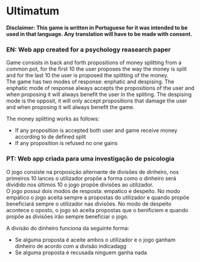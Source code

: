 # Ultimatum        

**Disclaimer: This game is written in Portuguese for it was intended to be used in that language. Any translation will have to be made with consent.**

### EN: Web app created for a psychology reasearch paper

  Game consists in back and forth propositions of money splitting from a common pot, for the first 10 the user proposes the way the money is split and for the last 10 the user is proposed the splitting of the money.  
  The game has two modes of response: enphatic and despising. The enphatic mode of response always accepts the propositions of the user and when proposing it will always benefit the user in the spliting. The despising mode is the opposit, it will only accept propositions that damage the user and when proposing it will always benefit the game.

The money splitting works as follows:
- If any proposition is accepted both user and game receive money according to de defined split
- If any proposition is refused no one gains  
  
### PT: Web app criada para uma investigação de psicologia

  O jogo consiste na proposição alternante de divisões de dinheiro, nos primeiros 10 lances o utilizador propõe a forma como o dinheiro será dividido nos últimos 10 o jogo propõe divisões ao utilizador.  
  O jogo possuí dois modos de resposta: empatico e despeito. No modo empático o jogo aceita sempre a propostas do utilizador e quando propõe beneficiará sempre o utilizador nas divisões. No modo de despeito acontece o oposto, o jogo só aceita propostas que o benificiem e quando propõe as divisões irão sempre beneficiar o jogo.

A divisão do dinheiro funciona da seguinte forma:
- Se alguma proposta é aceite ambos o utilizador e o jogo ganham dinheiro de acordo com a divisão indicadagg
- Se alguma proposta é recusada ninguem ganha nada 
  


